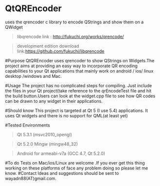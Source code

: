 # QtQREncoder
uses the qrencoder c library to encode QStrings and show them on a QWidget

>libqrencode link : http://fukuchi.org/works/qrencode/

>development edition download link:https://github.com/fukuchi/libqrencode

#Purpose
QtQREncoder uses qrencoder to show QStrings on Widgets.The project aims at providing an easy way to incorporate QR encoding capabilities to your Qt applications that mainly work on android / ios/ linux desktop /windows and Mac.

#Usage
The project has no complicated steps for compiling. Just include the files in your Qt project(take reference to the qrEncodeTest file and hit the build button.Users can look at the widget.cpp file to see how QR codes can be drawn to any widget in their applications.

#Should know
This project is targeted at Qt 5 (I use 5.4) applications.
It uses Qt widgets and there is no support for QML(at least yet)

#Tested Environments
>Qt 5.3.1 (msvc2010_opengl)

>Qt 5.2.0 Mingw (mingw48_32)

>Android for armeabi-v7a (GCC 4.7, Qt 5.2.0)

#To do
Tests on Mac/ios/Linux are welcome .If you ever get this thing working on these platforms of face any problem doing so please let me know.
#Contact
Ideas and suggestions should be sent to wayadn88(AT)gmail.com.
 
